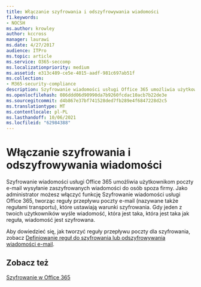 ```yaml
---
title: Włączanie szyfrowania i odszyfrowywania wiadomości
f1.keywords:
- NOCSH
ms.author: krowley
author: kccross
manager: laurawi
ms.date: 4/27/2017
audience: ITPro
ms.topic: article
ms.service: O365-seccomp
ms.localizationpriority: medium
ms.assetid: e313c489-ce5e-4015-aadf-981c697ab51f
ms.collection:
- M365-security-compliance
description: Szyfrowanie wiadomości usługi Office 365 umożliwia użytkownikom poczty e-mail wysyłanie zaszyfrowanych wiadomości do osób spoza firmy. Jako administrator możesz włączyć funkcję Szyfrowanie wiadomości usługi Office 365, tworząc reguły przepływu poczty e-mail (nazywane także regułami transportu), które ustawiają warunki szyfrowania.
ms.openlocfilehash: 086ddd06d90990da7b9260fcdac10acb7b22de3e
ms.sourcegitcommit: d4b867e37bf741528ded7fb289e4f6847228d2c5
ms.translationtype: MT
ms.contentlocale: pl-PL
ms.lasthandoff: 10/06/2021
ms.locfileid: "62984388"
---
```

# <a name="enable-message-encryption-and-decryption"></a>Włączanie szyfrowania i odszyfrowywania wiadomości

Szyfrowanie wiadomości usługi Office 365 umożliwia użytkownikom poczty e-mail wysyłanie zaszyfrowanych wiadomości do osób spoza firmy. Jako administrator możesz włączyć funkcję Szyfrowanie wiadomości usługi Office 365, tworząc reguły przepływu poczty e-mail (nazywane także regułami transportu), które ustawiają warunki szyfrowania. Gdy jeden z twoich użytkowników wyśle wiadomość, która jest taka, która jest taka jak reguła, wiadomość jest szyfrowana.
  
Aby dowiedzieć się, jak tworzyć reguły przepływu poczty dla szyfrowania, zobacz [Definiowanie reguł do szyfrowania lub odszyfrowywania wiadomości e-mail](./define-mail-flow-rules-to-encrypt-email.md).
  
## <a name="see-also"></a>Zobacz też

[Szyfrowanie w Office 365](./encryption.md)